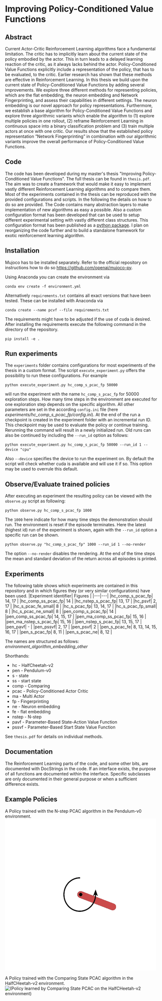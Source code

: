
# Improving Policy-Conditioned Value Functions
## Abstract
Current Actor-Critic Reinforcement Learning algorithms face a fundamental limitation. The critic has to implicitly learn about the current state of the policy embodied by the actor. This in turn leads to a delayed learning reaction of the critic, as it always lacks behind the actor. Policy-Conditioned Value Functions explicitly include a representation of the policy, that has to be evaluated, to the critic. Earlier research has shown that these methods are effective in Reinforcement Learning. In this thesis we build upon the current state of Policy-Conditioned Value Functions by adding several improvements. We explore three different methods for representing policies, which are the flat embedding, the neuron embedding and Network Fingerprinting, and assess their capabilities in different settings. The neuron embedding is our novel approach for policy representations. Furthermore, we establish a base algorithm for Policy-Conditioned Value Functions and explore three algorithmic variants which enable the algorithm to (1) explore multiple policies in one rollout, (2) reframe Reinforcement Learning in continuous space into a binary classification problem and (3) train multiple actors at once with one critic. Our results show that the established policy representation ”Network Fingerprinting” in combination with our algorithmic variants improve the overall performance of Policy-Conditioned Value Functions.

## Code
The code has been developed during my master's thesis "Improving Policy-Conditioned Value Functions". The full thesis can be found in `thesis.pdf`. The aim was to create a framework that would make it easy to implement vastly different Reinforcement Learning algorithms and to compare them. Most of the experiments contained in the thesis can be reproduced with the provided configurations and scripts. In the following the details on how to do so are provided. The Code contains many abstraction layers to make implementation of new algorithms as easy a possible. Also a custom configuration format has been developed that can be used to setup different experimental setting with vastly different class structures. This configuration format has been published as a [python package](https://github.com/Sebastian-Griesbach/Generic-Configuration-Builder). I plan on reorganizing the code further and to build a standalone framework for exotic reinforcement learning algorithm.

## Installation
Mujoco has to be installed separately. Refer to the official repository on instructions how to do so https://github.com/openai/mujoco-py. <p>
Using Anaconda you can create the environment via 
```
conda env create -f environment.yml
```
Alternatively `requirements.txt` contains all exact versions that have been tested. These can be installed with Anaconda via
```
conda create --name pcvf --file requirements.txt
```
The requirements might have to be adjusted if the use of cuda is desired. 
After installing the requirements execute the following command in the directory of the repository.
```
pip install -e .
```


## Run experiments
The `experiments` folder contains configurations for most experiments of the thesis in a custom format. The script `execute_experiment.py` offers the possibility to run these configurations. For example 
```
python execute_experiment.py hc_comp_s_pcac_fp 50000
```
will run the experiment with the name `hc_comp_s_pcac_fp` for 50000 exploration steps. How many time steps in the environment are executed for one exploration step depends on the specific algorithm. All other parameters are set in the according `config.ini` file (here *experiments/hc_comp_s_pcac_fp/config.ini*). At the end of the run a checkpoint is created in the experiment folder with an incremental run ID. This checkpoint may be used to evaluate the policy or continue training. Rerunning the command will result in a newly initialized run. Old runs can also be continued by including the `--run_id` option as follows:
```
python execute_experiment.py hc_comp_s_pcac_fp 50000 --run_id 1 --device "cpu"
```
Also `--device` specifies the device to run the experiment on. By default the script will check whether cuda is available and will use it if so. This option may be used to overrule this default.

## Observe/Evaluate trained policies
After executing an experiment the resulting policy can be viewed with the `observe.py` script as following:
```
python observe.py hc_comp_s_pcac_fp 1000
```
The `1000` here indicate for how many time steps the demonstration should run. The environment is reset if the episode terminates. Here the latest (highest id) run of the experiment is shown, again with the `--run_id` option a specific run can be shown.
```
python observe.py "hc_comp_s_pcac_fp" 1000 --run_id 1 --no-render
```
The option `--no-render` disables the rendering. At the end of the time steps the mean and standard deviation of the return across all episodes is printed.

## Experiments
The following table shows which experiments are contained in this repository and in which figures they (or very similar configurations) have been used. 
|Experiment identifier| Figures |
|---|---|
|hc_comp_s_pcac_fp| 14, 17 |
|hc_comp_ss_pcac_fp| 14 |
|hc_nstep_s_pcac_fp| 13, 17 |
|hc_psvf| 2, 17 |
|hc_s_pcac_fe_small| 8 |
|hc_s_pcac_fp| 13, 14, 17 |
|hc_s_pcac_fp_small| 8 |
|hc_s_pcac_ne_small| 8 |
|pen_comp_s_pcac_fp| 14 |
|pen_comp_ss_pcac_fp| 14, 15, 17 |
|pen_ma_comp_ss_pcac_fp| 15, 16 |
|pen_ma_nstep_s_pcac_fp| 15, 16 |
|pen_nstep_s_pcac_fp| 13, 15, 17 |
|pen_pavf| - |
|pen_pssvf| 2, 17 |
|pen_psvf| 2 |
|pen_s_pcac_fe| 8, 13, 14, 15, 16, 17 |
|pen_s_pcac_fp| 8, 11 |
|pen_s_pcac_ne| 8, 12 |

The names are structured as follows: *environment_algorithm_embedding_other*
<p>Shorthands:
<ul>
    <li>hc - HalfCheetah-v2
    <li>pen - Pendulum-v0
    <li>s - state
    <li>ss - start state
    <li>comp - Comparing
    <li>pcac - Policy-Conditioned Actor Critic
    <li>ma - Multi Actor
    <li>fp - Fingerprinting
    <li>ne - Neuron embedding
    <li>fe - flat embedding
    <li>nstep - N-step
    <li>pavf - Parameter-Based State-Action Value Function
    <li>pssvf - Parameter-Based Start State Value Function
</ul>

See `thesis.pdf` for details on individual methods.

## Documentation
The Reinforcement Learning parts of the code, and some other bits, are documented with DocStrings in the code. If an interface exists, the purpose of all functions are documented within the interface. Specific subclasses are only documented in their general purpose or when a sufficient difference exists.

## Example Policies
A Policy trained with the N-step PCAC algorithm in the Pendulum-v0 environment.
![(Policy learned by N-step PCAC on the Pendulum-v0 environment)](./animations/n-step_pcac_pendulum.gif)

A Policy trained with the Comparing State PCAC algorithm in the HalfCHeetah-v2 environment.
![(Policy learned by Comparing State PCAC on the HalfCHeetah-v2 environment)](./animations/comp_s_pcac_hc.gif)
